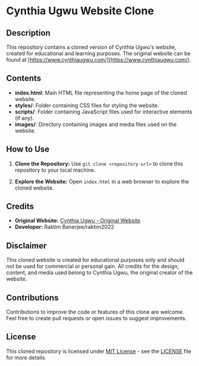 # Cynthia Ugwu Website Clone

## Description

This repository contains a cloned version of Cynthia Ugwu's website, created for educational and learning purposes. The original website can be found at [https://www.cynthiaugwu.com/](https://www.cynthiaugwu.com/).

## Contents

- **index.html**: Main HTML file representing the home page of the cloned website.
- **styles/**: Folder containing CSS files for styling the website.
- **scripts/**: Folder containing JavaScript files used for interactive elements (if any).
- **images/**: Directory containing images and media files used on the website.

## How to Use

1. **Clone the Repository:** Use `git clone <repository-url>` to clone this repository to your local machine.

2. **Explore the Website:** Open `index.html` in a web browser to explore the cloned website.

## Credits

- **Original Website:** [Cynthia Ugwu - Original Website](https://www.cynthiaugwu.com/)
- **Developer:** Raktim Banerjee/raktim2022

## Disclaimer

This cloned website is created for educational purposes only and should not be used for commercial or personal gain. All credits for the design, content, and media used belong to Cynthia Ugwu, the original creator of the website.

## Contributions

Contributions to improve the code or features of this clone are welcome. Feel free to create pull requests or open issues to suggest improvements.

## License

This cloned repository is licensed under [MIT License](LICENSE) - see the [LICENSE](LICENSE) file for more details.
